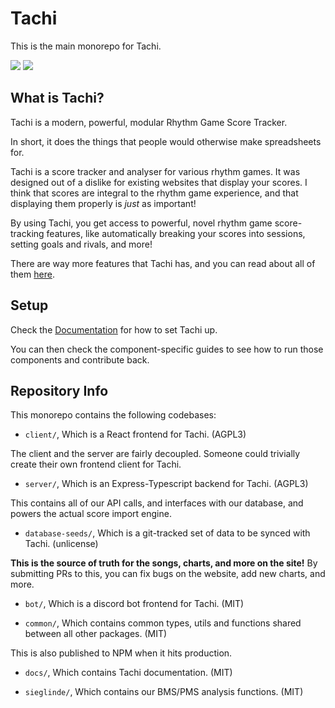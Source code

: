 # Tachi

This is the main monorepo for Tachi.

![](.github/img/tachi.png)
![](.github/img/tachi-2.png)

## What is Tachi?

Tachi is a modern, powerful, modular Rhythm Game Score Tracker.

In short, it does the things that people would otherwise make spreadsheets for.

Tachi is a score tracker and analyser for various rhythm games.
It was designed out of a dislike for existing websites that display your scores.
I think that scores are integral to the rhythm game experience, and that displaying them
properly is _just_ as important!

By using Tachi, you get access to powerful, novel rhythm game score-tracking features, like automatically breaking your scores into sessions, setting goals and rivals, and more!

There are way more features that Tachi has, and you can read about all of them [here](https://docs.bokutachi.xyz/wiki/features).

## Setup

Check the [Documentation](https://docs.bokutachi.xyz/contributing/setup) for how to set Tachi up.

You can then check the component-specific guides to see how to run those components and contribute back.

## Repository Info

This monorepo contains the following codebases:

- `client/`, Which is a React frontend for Tachi. (AGPL3)

The client and the server are fairly decoupled. Someone could trivially create their own frontend client for Tachi.

- `server/`, Which is an Express-Typescript backend for Tachi. (AGPL3)

This contains all of our API calls, and interfaces with our database, and powers the actual score import engine.

- `database-seeds/`, Which is a git-tracked set of data to be synced with Tachi. (unlicense)

**This is the source of truth for the songs, charts, and more on the site!**
By submitting PRs to this, you can fix bugs on the website, add new charts, and more.

- `bot/`, Which is a discord bot frontend for Tachi. (MIT)

- `common/`, Which contains common types, utils and functions shared between all other packages. (MIT)

This is also published to NPM when it hits production.

- `docs/`, Which contains Tachi documentation. (MIT)

- `sieglinde/`, Which contains our BMS/PMS analysis functions. (MIT)